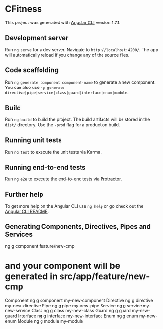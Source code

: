 # CFitness

This project was generated with [Angular CLI](https://github.com/angular/angular-cli) version 1.7.1.

## Development server

Run `ng serve` for a dev server. Navigate to `http://localhost:4200/`. The app will automatically reload if you change any of the source files.

## Code scaffolding

Run `ng generate component component-name` to generate a new component. You can also use `ng generate directive|pipe|service|class|guard|interface|enum|module`.

## Build

Run `ng build` to build the project. The build artifacts will be stored in the `dist/` directory. Use the `-prod` flag for a production build.

## Running unit tests

Run `ng test` to execute the unit tests via [Karma](https://karma-runner.github.io).

## Running end-to-end tests

Run `ng e2e` to execute the end-to-end tests via [Protractor](http://www.protractortest.org/).

## Further help

To get more help on the Angular CLI use `ng help` or go check out the [Angular CLI README](https://github.com/angular/angular-cli/blob/master/README.md).

## Generating Components, Directives, Pipes and Services

ng g component feature/new-cmp
# and your component will be generated in src/app/feature/new-cmp

Component 	ng g component my-new-component
Directive 	ng g directive my-new-directive
Pipe 	ng g pipe my-new-pipe
Service 	ng g service my-new-service
Class 	ng g class my-new-class
Guard 	ng g guard my-new-guard
Interface 	ng g interface my-new-interface
Enum 	ng g enum my-new-enum
Module 	ng g module my-module